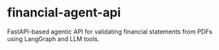# financial-agent-api
FastAPI-based agentic API for validating financial statements from PDFs using LangGraph and LLM tools.
